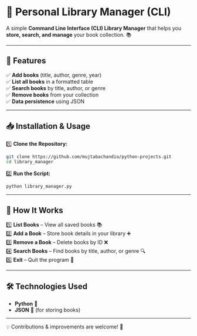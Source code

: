 # **📖 Personal Library Manager (CLI)**  

A simple **Command Line Interface (CLI) Library Manager** that helps you **store, search, and manage** your book collection. 📚  

---

## **🚀 Features**  
✅ **Add books** (title, author, genre, year)  
✅ **List all books** in a formatted table  
✅ **Search books** by title, author, or genre  
✅ **Remove books** from your collection  
✅ **Data persistence** using JSON  

---

## **📥 Installation & Usage**  

1️⃣ **Clone the Repository:**  
   ```bash
   git clone https://github.com/mujtabachandio/python-projects.git
   cd library_manager
   ```  

2️⃣ **Run the Script:**  
   ```bash
   python library_manager.py
   ```  

---

## **🔧 How It Works**  

1️⃣ **List Books** – View all saved books 📚  
2️⃣ **Add a Book** – Store book details in your library ➕  
3️⃣ **Remove a Book** – Delete books by ID ❌  
4️⃣ **Search Books** – Find books by title, author, or genre 🔍  
5️⃣ **Exit** – Quit the program 🚪  

---

## **🛠 Technologies Used**  
- **Python** 🐍  
- **JSON** 📂 (for storing books)  

---

💡 Contributions & improvements are welcome! 🚀